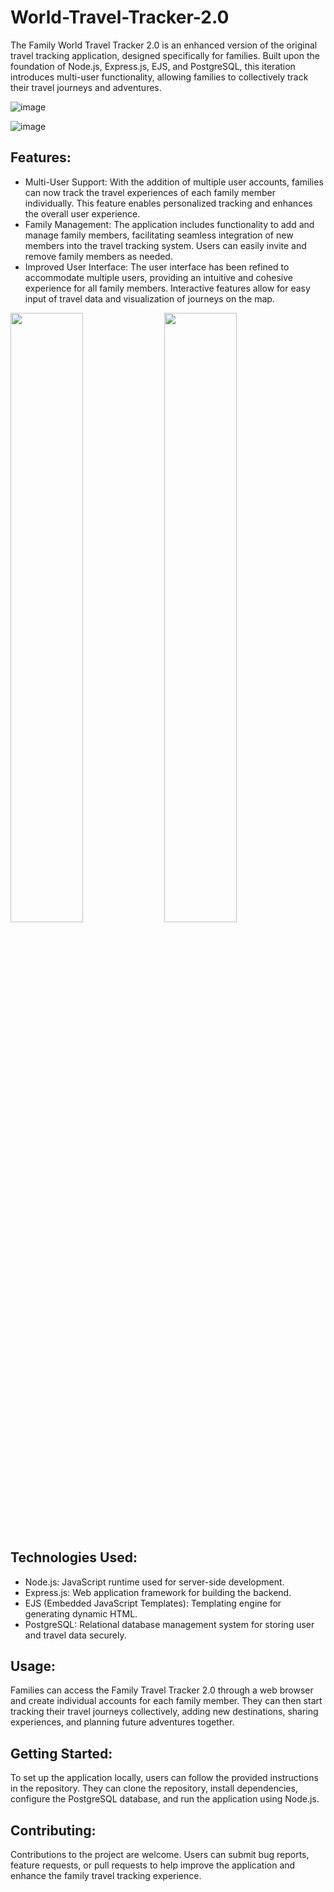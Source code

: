 # World-Travel-Tracker-2.0

The Family World Travel Tracker 2.0 is an enhanced version of the original travel tracking application, designed specifically for families. Built upon the foundation of Node.js, Express.js, EJS, and PostgreSQL, this iteration introduces multi-user functionality, allowing families to collectively track their travel journeys and adventures.

![image](https://github.com/Saurabhkumar21/World-Travel-Tracker-2.0/assets/109983569/c01d917e-6732-4876-a09f-73b258364262)

![image](https://github.com/Saurabhkumar21/World-Travel-Tracker-2.0/assets/109983569/720068f2-bc50-4733-93f8-d1fe17876f13)



## Features:
* Multi-User Support: With the addition of multiple user accounts, families can now track the travel experiences of each family member individually. This feature enables personalized tracking and enhances the overall user experience.
* Family Management: The application includes functionality to add and manage family members, facilitating seamless integration of new members into the travel tracking system. Users can easily invite and remove family members as needed.
* Improved User Interface: The user interface has been refined to accommodate multiple users, providing an intuitive and cohesive experience for all family members. Interactive features allow for easy input of travel data and visualization of journeys on the map.

<img src="https://github.com/Saurabhkumar21/World-Travel-Tracker-2.0/assets/109983569/566fb19f-2dd1-4d1f-b29f-047fb6acd09c" width="48%" height="50%">

<img src="https://github.com/Saurabhkumar21/World-Travel-Tracker-2.0/assets/109983569/df4de03a-f81e-4a86-9349-cbb41e317b91" width="48%" height="50%">


## Technologies Used:
* Node.js: JavaScript runtime used for server-side development.
* Express.js: Web application framework for building the backend.
* EJS (Embedded JavaScript Templates): Templating engine for generating dynamic HTML.
* PostgreSQL: Relational database management system for storing user and travel data securely.

## Usage:
Families can access the Family Travel Tracker 2.0 through a web browser and create individual accounts for each family member. They can then start tracking their travel journeys collectively, adding new destinations, sharing experiences, and planning future adventures together.

## Getting Started:
To set up the application locally, users can follow the provided instructions in the repository. They can clone the repository, install dependencies, configure the PostgreSQL database, and run the application using Node.js.

## Contributing:
Contributions to the project are welcome. Users can submit bug reports, feature requests, or pull requests to help improve the application and enhance the family travel tracking experience.
